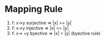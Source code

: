 # Mapping Rule
1. f: x->y surjective => |x| >= |y|  
1. f: x->y injective => |x| <= |y|  
1. f: x-> =y byective => |x| = |y| (byective rule)  

